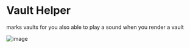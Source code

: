 # Vault Helper


marks vaults for you
also able to play a sound when you render a vault


![image](https://github.com/user-attachments/assets/728aebf8-4b0c-4bd7-96cb-150028e3bb8e)
